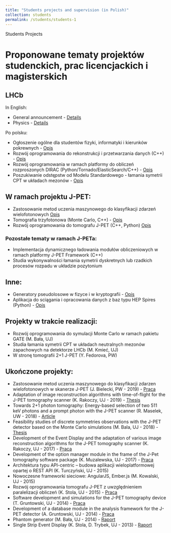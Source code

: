 ```yaml
---
title: "Students projects and supervision (in Polish)"
collection: students
permalink: /students/students-1
---
```

Students Projects  

Proponowane tematy projektów studenckich, prac licencjackich i magisterskich
============================================================================

LHCb
----

In English:

*   General announcement - [Details](projekty_propozycje/lhcb_general_eng.pdf)
*   Physics - [Details](projekty_propozycje/lhcb_fizyka_eng.pdf)

Po polsku:

*   Ogłoszenie ogólne dla studentów fizyki, informatyki i kierunków pokrewnych - [Opis](projekty_propozycje/lhcb_general_pl.pdf)
*   Rozwój oprogramowania do rekonstrukcji i przetwarzania danych (C++) - [Opis](projekty_propozycje/lhcb_softUpgrade.pdf)
*   Rozwój oprogramowania w ramach platformy do obliczeń rozproszonych DIRAC (Python/Tornado/ElasticSearch/C++) - [Opis](projekty_propozycje/dirac.pdf)
*   Poszukiwanie odstępstw od Modelu Standardowego - łamania symetrii CPT w układach mezonów - [Opis](projekty_propozycje/lhcb_fizyka.pdf)

W ramach projektu J-PET:
------------------------

*   Zastosowanie metod uczenia maszynowego do klasyfikacji zdarzeń wielofotonowych [Opis](projekty_propozycje/pet_machine_learning.pdf)
*   Tomografia trzyfotonowa (Monte Carlo, C++) - [Opis](projekty_propozycje/pet_framework_3photonTomography.pdf)
*   Rozwój oprogramowania do tomografu J-PET (C++, Python) [Opis](projekty_propozycje/pet_general.pdf)

### Pozostałe tematy w ramach J-PETa:

*   Implementacja dynamicznego ładowania modułów obliczeniowych w ramach platformy J-PET Framework (C++)
*   Studia wykonywalności łamania symetrii dyskretnych lub rzadkich procesów rozpadu w układzie pozytonium

Inne:
-----

*   Generatory pseudolosowe w fizyce i w kryptografii - [Opis](projekty_propozycje/generatory.pdf)
*   Aplikacja do sciągania i opracowania danych z baz typu HEP Spires (Python) - [Opis](projekty_propozycje/hep_inspire.pdf)

Projekty w trakcie realizacji:
------------------------------

*   Rozwój oprogramowania do symulacji Monte Carlo w ramach pakietu GATE (M. Bała, UJ)
*   Studia łamania symetrii CPT w układach neutralnych mezonów zapachowych na detektorze LHCb (M. Kmieć, UJ)
*   W stronę tomografii 2+1 J-PET (Y. Fedorova, PW)

Ukończone projekty:
-------------------

*   Zastosowanie metod uczenia maszynowego do klasyfikacji zdarzen wielofotonowych w skanerze J-PET (J. Bielecki, PW - 2019) - [Praca](http://pet.ncbj.gov.pl/wp-content/uploads/2019/10/JanBieleckiMasterThesis.pdf)
*   Adaptation of image reconstruction algorithms with time-of-flight for the J-PET tomography scanner (K. Rakoczy, UJ - 2019) - [Thesis](http://pet.ncbj.gov.pl/wp-content/uploads/2019/10/kamil-rakoczy-master-thesis.pdf)
*   Towards 2+1 photon tomography: Energy-based selection of two 511 keV photons and a prompt photon with the J-PET scanner (R. Maselek, UW - 2018) - [Article](https://arxiv.org/abs/1803.00996)
*   Feasibility studies of discrete symmetries observations with the J-PET detector based on the Monte Carlo simulations (M. Bala, UJ - 2018) - [Thesis](magisterki/bachelor_thesis_Mateusz_Bala.pdf)
*   Development of the Event Display and the adaptation of various image reconstruction algorithms for the J-PET tomography scanner (K. Rakoczy, UJ - 2017) - [Praca](magisterki/Kamil-Rakoczy_pracaLicencjacka.pdf)
*   Development of the option manager module in the frame of the J-Pet tomography software package (K. Muzalewska, UJ - 2017) - [Praca](magisterki/KlaraMuzalewska_pracaLicencjacka.pdf)
*   Architektura typu API-centric – budowa aplikacji wieloplatformowej opartej o REST API (K. Turczyński, UJ - 2015)
*   Nowoczesne frameworki sieciowe: AngularJS, Ember.js (M. Kowalski, UJ - 2015)
*   Rozwój oprogramowania tomografu J-PET z uwzględnieniem paralelizacji obliczeń (K. Stola, UJ - 2015) - [Praca](magisterki/KStola_licencjat.pdf)
*   Software development and simulations for the J-PET tomography device (T. Gruntowski, UJ - 2014) - [Praca](magisterki/t_gruntowski_thesis.pdf)
*   Development of a database module in the analysis framework for the J-PET detector (A. Gruntowski, UJ - 2014) - [Praca](magisterki/MasterThesisAndrzejGruntowski.pdf)
*   Phantom generator (M. Bała, UJ - 2014) - [Raport](magisterki/JPET_Raport_Nr_6_2014_Phantom_Generator_Mateusz_Bala.pdf)
*   Single Strip Event Display (K. Stola, D. Trybek, UJ - 2013) - [Raport](magisterki/SingleStripEventDisplayReport.pdf)
